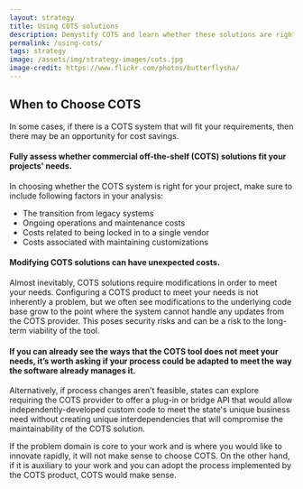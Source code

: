 ```yaml
---
layout: strategy
title: Using COTS solutions
description: Demystify COTS and learn whether these solutions are right for your project.
permalink: /using-cots/
tags: strategy
image: /assets/img/strategy-images/cots.jpg
image-credit: https://www.flickr.com/photos/butterflysha/
---
```


## When to Choose COTS

In some cases, if there is a COTS system that will fit your requirements, then there may be an opportunity for cost savings.

#### Fully assess whether commercial off-the-shelf (COTS) solutions fit your projects' needs.

In choosing whether the COTS system is right for your project, make sure to include following factors in your analysis:

* The transition from legacy systems
* Ongoing operations and maintenance costs
* Costs related to being locked in to a single vendor
* Costs associated with maintaining customizations

#### Modifying COTS solutions can have unexpected costs.

Almost inevitably, COTS solutions require modifications in order to meet your needs. Configuring a COTS product to meet your needs is not inherently a problem, but we often see modifications to the underlying code base grow to the point where the system cannot handle any updates from the COTS provider. This poses security risks and can be a risk to the long-term viability of the tool.

#### If you can already see the ways that the COTS tool does not meet your needs, it’s worth asking if your process could be adapted to meet the way the software already manages it.

Alternatively, if process changes aren’t feasible, states can explore requiring the COTS provider to offer a plug-in or bridge API that would allow independently-developed custom code to meet the state's unique business need without creating unique interdependencies that will compromise the maintainability of the COTS solution.

If the problem domain is core to your work and is where you would like to innovate rapidly, it will not make sense to choose COTS. On the other hand, if it is auxiliary to your work and you can adopt the process implemented by the COTS product, COTS would make sense.
